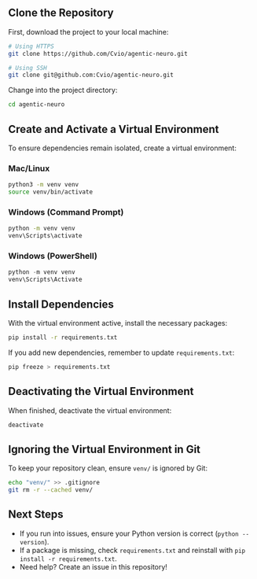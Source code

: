 ## Clone the Repository
First, download the project to your local machine:
```bash
# Using HTTPS
git clone https://github.com/Cvio/agentic-neuro.git

# Using SSH
git clone git@github.com:Cvio/agentic-neuro.git
```

Change into the project directory:
```bash
cd agentic-neuro
```


## Create and Activate a Virtual Environment
To ensure dependencies remain isolated, create a virtual environment:

### **Mac/Linux**
```bash
python3 -m venv venv
source venv/bin/activate
```

### **Windows (Command Prompt)**
```cmd
python -m venv venv
venv\Scripts\activate
```

### **Windows (PowerShell)**
```powershell
python -m venv venv
venv\Scripts\Activate
```

## Install Dependencies
With the virtual environment active, install the necessary packages:
```bash
pip install -r requirements.txt
```

If you add new dependencies, remember to update `requirements.txt`:
```bash
pip freeze > requirements.txt
```

## Deactivating the Virtual Environment
When finished, deactivate the virtual environment:
```bash
deactivate
```


## Ignoring the Virtual Environment in Git
To keep your repository clean, ensure `venv/` is ignored by Git:
```bash
echo "venv/" >> .gitignore
git rm -r --cached venv/
```


## Next Steps
- If you run into issues, ensure your Python version is correct (`python --version`).
- If a package is missing, check `requirements.txt` and reinstall with `pip install -r requirements.txt`.
- Need help? Create an issue in this repository!
